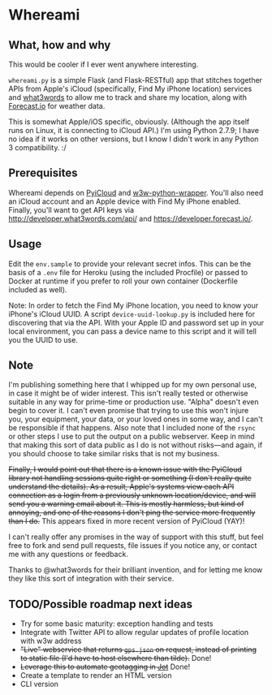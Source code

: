 # Whereami

## What, how and why
This would be cooler if I ever went anywhere interesting.

`whereami.py` is a simple Flask (and Flask-RESTful) app that stitches together APIs from Apple's iCloud (specifically, Find My iPhone location) services and [what3words](http://what3words.com) to allow me to track and share my location, along with [Forecast.io](http://forecast.io) for weather data.

This is somewhat Apple/iOS specific, obviously. (Although the app itself runs on Linux, it is connecting to iCloud API.) I'm using Python 2.7.9; I have no idea if it works on other versions, but I know I didn't work in any Python 3 compatibility. :/

## Prerequisites
Whereami depends on [PyiCloud](https://github.com/picklepete/pyicloud) and [w3w-python-wrapper](https://github.com/what3words/w3w-python-wrapper). You'll also need an iCloud account and an Apple device with Find My iPhone enabled. Finally, you'll want to get API keys via <http://developer.what3words.com/api/> and <https://developer.forecast.io/>.

## Usage
Edit the `env.sample` to provide your relevant secret infos. This can be the basis of a `.env` file for Heroku (using the included Procfile) or passed to Docker at runtime if you prefer to roll your own container (Dockerfile included as well).

Note: In order to fetch the Find My iPhone location, you need to know your iPhone's iCloud UUID. A script `device-uuid-lookup.py` is included here for discovering that via the API. With your Apple ID and password set up in your local environment, you can pass a device name to this script and it will tell you the UUID to use.

## Note
I'm publishing something here that I whipped up for my own personal use, in case it might be of wider interest. This isn't really tested or otherwise suitable in any way for prime-time or production use. "Alpha" doesn't even begin to cover it. I can't even promise that trying to use this won't injure you, your equipment, your data, or your loved ones in some way, and I can't be responsible if that happens. Also note that I included none of the `rsync` or other steps I use to put the output on a public webserver. Keep in mind that making this sort of data public as I do is not without risks—and again, if you should choose to take similar risks that is not my business.

~~Finally, I would point out that there is a known issue with the PyiCloud library not handling sessions quite right or something (I don't really quite understand the details). As a result, Apple's systems view each API connection as a login from a previously unknown location/device, and will send you a warning email about it. This is mostly harmless, but kind of annoying, and one of the reasons I don't ping the service more frequently than I do.~~ This appears fixed in more recent version of PyiCloud (YAY)!

I can't really offer any promises in the way of support with this stuff, but feel free to fork and send pull requests, file issues if you notice any, or contact me with any questions or feedback.

Thanks to @what3words for their brilliant invention, and for letting me know they like this sort of integration with their service.

## TODO/Possible roadmap next ideas
- Try for some basic maturity: exception handling and tests
- Integrate with Twitter API to allow regular updates of profile location with w3w address
- ~~"Live" webservice that returns `gps.json` on request, instead of printing to static file (I'd have to host elsewhere than tilde).~~ Done!
- ~~Leverage this to automate geotagging in [Jot](https://github.com/yagermadden/jot)~~ Done!
- Create a template to render an HTML version
- CLI version